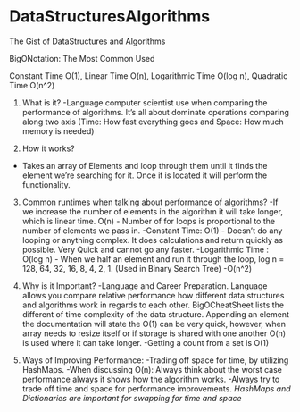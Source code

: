 # DataStructuresAlgorithms
 The Gist of DataStructures and Algorithms

BigONotation: The Most Common Used

Constant Time O(1),
Linear Time O(n),
Logarithmic Time O(log n),
Quadratic Time O(n^2)

1. What is it?
-Language computer scientist use when comparing the performance of algorithms.
It’s all about dominate operations comparing along two axis (Time: How fast everything goes and Space: How much memory is needed)

2. How it works?
- Takes an array of Elements and loop through them until it finds the element we’re searching for it. Once it is located it will perform the functionality.

3. Common runtimes when talking about performance of algorithms?
-If we increase the number of elements in the algorithm it will take longer, which is linear time. O(n) - Number of for loops is proportional to the number of elements we pass in.
-Constant Time: O(1) - Doesn’t do any looping or anything complex. It does calculations and return quickly as possible. Very Quick and cannot go any faster.
-Logarithmic Time : O(log n) - When we half an element and run it through the loop, log n = 128, 64, 32, 16, 8, 4, 2, 1. (Used in Binary Search Tree)
-O(n^2)

4. Why is it Important?
-Language and Career Preparation. Language allows you compare relative performance how different data structures and algorithms work in regards to each other. BigOCheatSheet lists the different of time complexity of the data structure. Appending an element the documentation will state the O(1) can be very quick, however, when array needs to resize itself or if storage is shared with one another O(n) is used where it can take longer.
-Getting a count from a set is O(1)

5. Ways of Improving Performance:
-Trading off space for time, by utilizing HashMaps.
-When discussing O(n): Always think about the worst case performance always it shows how the algorithm works.
-Always try to trade off time and space for performance improvements.
*HashMaps and Dictionaries are important for swapping for time and space*
